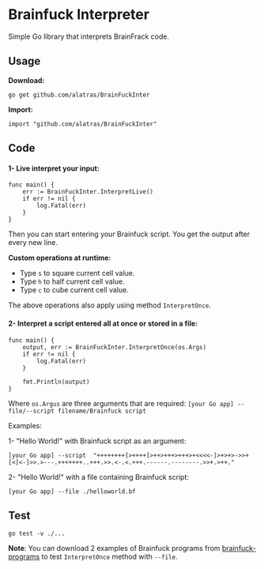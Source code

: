 # Brainfuck Interpreter

Simple Go library that interprets BrainFrack code.

## Usage

**Download:**

```
go get github.com/alatras/BrainFuckInter
```

**Import:**

```
import "github.com/alatras/BrainFuckInter"
```

## Code

#### 1- Live interpret your input:

```
func main() {
	err := BrainFuckInter.InterpretLive()
	if err != nil {
		log.Fatal(err)
	}
}
```

Then you can start entering your Brainfuck script. You get the output after every new line.

**Custom operations at runtime:**

- Type `s` to square current cell value.
- Type `h` to half current cell value.
- Type `c` to cube current cell value.

The above operations also apply using method `InterpretOnce`.

#### 2- Interpret a script entered all at once or stored in a file:

```
func main() {
	output, err := BrainFuckInter.InterpretOnce(os.Args)
	if err != nil {
		log.Fatal(err)
	}

	fmt.Println(output)
}
```

Where `os.Argus` are three arguments that are required: `[your Go app] --file/--script filename/Brainfuck script`

Examples:

1- "Hello World!" with Brainfuck script as an argument:

```
[your Go app] --script  "++++++++[>++++[>++>+++>+++>+<<<<-]>+>+>->>+[<]<-]>>.>---.+++++++..+++.>>.<-.<.+++.------.--------.>>+.>++."
```

2- "Hello World!" with a file containing Brainfuck script:

```
[your Go app] --file ./helloworld.bf
```

## Test

```
go test -v ./...
```

**Note**: You can download 2 examples of Brainfuck programs from [brainfuck-programs](https://github.com/alatras/brainfuck-programs) to test `InterpretOnce` method with `--file`.
